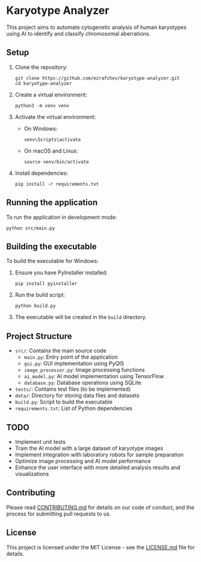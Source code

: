 # Karyotype Analyzer

This project aims to automate cytogenetic analysis of human karyotypes using AI to identify and classify chromosomal aberrations.

## Setup

1. Clone the repository:
   ```
   git clone https://github.com/ezrafchev/karyotype-analyzer.git
   cd karyotype-analyzer
   ```

2. Create a virtual environment:
   ```
   python3 -m venv venv
   ```

3. Activate the virtual environment:
   - On Windows:
     ```
     venv\Scripts\activate
     ```
   - On macOS and Linux:
     ```
     source venv/bin/activate
     ```

4. Install dependencies:
   ```
   pip install -r requirements.txt
   ```

## Running the application

To run the application in development mode:

```
python src/main.py
```

## Building the executable

To build the executable for Windows:

1. Ensure you have PyInstaller installed:
   ```
   pip install pyinstaller
   ```

2. Run the build script:
   ```
   python build.py
   ```

3. The executable will be created in the `build` directory.

## Project Structure

- `src/`: Contains the main source code
  - `main.py`: Entry point of the application
  - `gui.py`: GUI implementation using PyQt5
  - `image_processor.py`: Image processing functions
  - `ai_model.py`: AI model implementation using TensorFlow
  - `database.py`: Database operations using SQLite
- `tests/`: Contains test files (to be implemented)
- `data/`: Directory for storing data files and datasets
- `build.py`: Script to build the executable
- `requirements.txt`: List of Python dependencies

## TODO

- Implement unit tests
- Train the AI model with a large dataset of karyotype images
- Implement integration with laboratory robots for sample preparation
- Optimize image processing and AI model performance
- Enhance the user interface with more detailed analysis results and visualizations

## Contributing

Please read [CONTRIBUTING.md](CONTRIBUTING.md) for details on our code of conduct, and the process for submitting pull requests to us.

## License

This project is licensed under the MIT License - see the [LICENSE.md](LICENSE.md) file for details.
